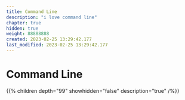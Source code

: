 ```yaml
---
title: Command Line
description: "i love command line"
chapter: true
hidden: true
weight: 88888888
created: 2023-02-25 13:29:42.177
last_modified: 2023-02-25 13:29:42.177
---
```

# Command Line 

{{% children depth="99" showhidden="false" description="true" /%}}




